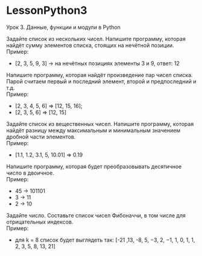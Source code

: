 # LessonPython3

Урок 3. Данные, функции и модули в Python   

Задайте список из нескольких чисел. Напишите программу, которая найдёт сумму элементов списка, стоящих на нечётной позиции.          
Пример:             
- [2, 3, 5, 9, 3] -> на нечётных позициях элементы 3 и 9, ответ: 12     

Напишите программу, которая найдёт произведение пар чисел списка. Парой считаем первый и последний элемент, второй и предпоследний и т.д.                
Пример:          
- [2, 3, 4, 5, 6] => [12, 15, 16];             
- [2, 3, 5, 6] => [12, 15]   

Задайте список из вещественных чисел. Напишите программу, которая найдёт разницу между максимальным и минимальным значением дробной части элементов.                   
Пример:                    
- [1.1, 1.2, 3.1, 5, 10.01] => 0.19    

Напишите программу, которая будет преобразовывать десятичное число в двоичное.                     
Пример:        
- 45 -> 101101          
- 3 -> 11      
- 2 -> 10   

Задайте число. Составьте список чисел Фибоначчи, в том числе для отрицательных индексов.             
Пример:              
- для k = 8 список будет выглядеть так: [-21 ,13, -8, 5, −3, 2, −1, 1, 0, 1, 1, 2, 3, 5, 8, 13, 21]           
